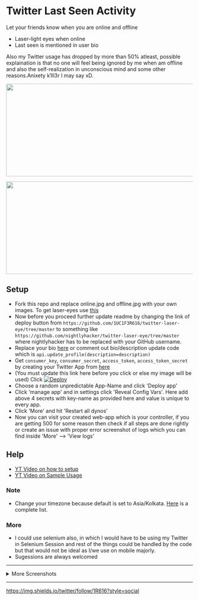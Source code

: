 # Twitter Last Seen Activity
Let your friends know when you are online and offline
- Laser-light eyes when online
- Last seen is mentioned in user bio

Also my Twitter usage has dropped by more than 50% atleast, possible explaination is that no one will feel being ignored by me when am offline and also the self-realization in unconscious mind and some other reasons.Anixety k1ll3r I may say xD.

<p align="center">
<img src="https://pbs.twimg.com/media/ExLWFfpVcAcj6c6?format=jpg&name=900x900" width=900 height=250>
</p>
<p align="center">
<img src="https://pbs.twimg.com/media/ExLWFfsUUAQVscX?format=jpg&name=900x900" width=900 height=250>
</p>

## Setup
- Fork this repo and replace online.jpg and offline.jpg with your own images. To get laser-eyes use [this](https://memed.io/laser-eyes-meme-maker)
- Now before you proceed further update readme by changing the link of deploy button from `https://github.com/1UC1F3R616/twitter-laser-eye/tree/master` to something like `https://github.com/nightlyhacker/twitter-laser-eye/tree/master` where nightlyhacker has to be replaced with your GitHub username.
- Replace your bio [here](https://github.com/1UC1F3R616/twitter-laser-eye/blob/master/app.py) or comment out bio/description update code which is `api.update_profile(description=description)`
- Get `consumer_key`, `consumer_secret`, `access_token`, `access_token_secret` by creating your Twitter App from [here](https://developer.twitter.com/en/portal/apps/new)
- (You must update this link here before you click or else my image will be used) Click [![Deploy](https://www.herokucdn.com/deploy/button.svg)](https://heroku.com/deploy?template=https://github.com/1UC1F3R616/twitter-laser-eye/tree/master)
- Choose a random unpredictable App-Name and click 'Deploy app'
- Click 'manage app' and in settings click 'Reveal Config Vars'. Here add above 4 secrets with key-name as provided here and value is unique to every app.
- Click 'More' and hit 'Restart all dynos'
- Now you can visit your created web-app which is your controller, if you are getting 500 for some reason then check if all steps are done rightly or create an issue with proper error screenshot of logs which you can find inside 'More' --> 'View logs'

## Help
- [YT Video on how to setup](https://youtu.be/qnNPiwm31pY?t=36)
- [YT Video on Sample Usage](https://www.youtube.com/watch?v=qnNPiwm31pY)

### Note
- Change your timezone because default is set to Asia/Kolkata. [Here](https://gist.github.com/heyalexej/8bf688fd67d7199be4a1682b3eec7568) is a complete list.

### More
- I could use selenium also, in which I would have to be using my Twitter in Selenium Session and rest of the things could be handled by the code but that would not be ideal as I/we use on mobile majorly.
- Sugessions are always welcomed

---------------------------------------------------------------------------------------

<details close>
<summary>More Screenshots</summary>
<br>

![IMG_1495](https://user-images.githubusercontent.com/41824020/112268930-b804ab80-8c9d-11eb-8ee7-b2cbc8e50e43.jpg)

</details>

---------------------------------------------------------------------------------------
https://img.shields.io/twitter/follow/1R616?style=social

